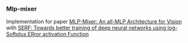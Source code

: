 ### Mlp-mixer

Implementation for paper [MLP-Mixer: An all-MLP Architecture for Vision](https://arxiv.org/abs/2105.01601) with [SERF: Towards better training of deep neural networks using log-Softplus ERror activation Function](https://arxiv.org/abs/2108.09598)
